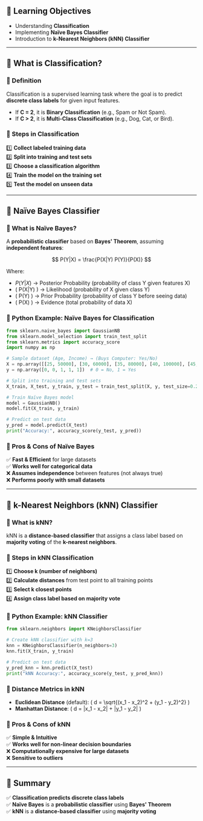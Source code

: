 

## 🔹 Learning Objectives
- Understanding **Classification**
- Implementing **Naïve Bayes Classifier**
- Introduction to **k-Nearest Neighbors (kNN) Classifier**

---

## 🔹 What is Classification?
### 📌 Definition

Classification is a supervised learning task where the goal is to predict **discrete class labels** for given input features.

- If **C = 2**, it is **Binary Classification** (e.g., Spam or Not Spam).
- If **C > 2**, it is **Multi-Class Classification** (e.g., Dog, Cat, or Bird).

### 📌 Steps in Classification

1️⃣ **Collect labeled training data**  
2️⃣ **Split into training and test sets**  
3️⃣ **Choose a classification algorithm**  
4️⃣ **Train the model on the training set**  
5️⃣ **Test the model on unseen data**  

---

## 🔹 Naïve Bayes Classifier
### 📌 What is Naïve Bayes?

A **probabilistic classifier** based on **Bayes' Theorem**, assuming **independent features**:

$$ P(Y|X) = \frac{P(X|Y) P(Y)}{P(X)} $$

Where:

- $P(Y|X)$ → Posterior Probability (probability of class Y given features X)
- \( P(X|Y) \) → Likelihood (probability of X given class Y)
- \( P(Y) \) → Prior Probability (probability of class Y before seeing data)
- \( P(X) \) → Evidence (total probability of data X)

### 📌 Python Example: Naïve Bayes for Classification
```python
from sklearn.naive_bayes import GaussianNB
from sklearn.model_selection import train_test_split
from sklearn.metrics import accuracy_score
import numpy as np

# Sample dataset (Age, Income) → (Buys Computer: Yes/No)
X = np.array([[25, 50000], [30, 60000], [35, 80000], [40, 100000], [45, 120000]])
y = np.array([0, 0, 1, 1, 1])  # 0 = No, 1 = Yes

# Split into training and test sets
X_train, X_test, y_train, y_test = train_test_split(X, y, test_size=0.2, random_state=42)

# Train Naïve Bayes model
model = GaussianNB()
model.fit(X_train, y_train)

# Predict on test data
y_pred = model.predict(X_test)
print("Accuracy:", accuracy_score(y_test, y_pred))
```

### 📌 Pros & Cons of Naïve Bayes

✅ **Fast & Efficient** for large datasets  
✅ **Works well for categorical data**  
❌ **Assumes independence** between features (not always true)  
❌ **Performs poorly with small datasets**  

---

## 🔹 k-Nearest Neighbors (kNN) Classifier
### 📌 What is kNN?

kNN is a **distance-based classifier** that assigns a class label based on **majority voting** of the **k-nearest neighbors**.

### 📌 Steps in kNN Classification

1️⃣ **Choose k (number of neighbors)**  
2️⃣ **Calculate distances** from test point to all training points  
3️⃣ **Select k closest points**  
4️⃣ **Assign class label based on majority vote**  

### 📌 Python Example: kNN Classifier
```python
from sklearn.neighbors import KNeighborsClassifier

# Create kNN classifier with k=3
knn = KNeighborsClassifier(n_neighbors=3)
knn.fit(X_train, y_train)

# Predict on test data
y_pred_knn = knn.predict(X_test)
print("kNN Accuracy:", accuracy_score(y_test, y_pred_knn))
```

### 📌 Distance Metrics in kNN
- **Euclidean Distance** (default): \( d = \sqrt{(x_1 - x_2)^2 + (y_1 - y_2)^2} \)
- **Manhattan Distance**: \( d = |x_1 - x_2| + |y_1 - y_2| \)

### 📌 Pros & Cons of kNN

✅ **Simple & Intuitive**  
✅ **Works well for non-linear decision boundaries**  
❌ **Computationally expensive for large datasets**  
❌ **Sensitive to outliers**  

---

## 🔹 Summary

✅ **Classification predicts discrete class labels**  
✅ **Naïve Bayes** is a **probabilistic classifier** using **Bayes' Theorem**  
✅ **kNN** is a **distance-based classifier** using **majority voting**  
